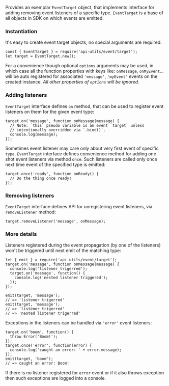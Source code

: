Provides an exemplar `EventTarget` object, that implements interface for
adding removing event listeners of a specific type. `EventTarget` is a
base of all objects in SDK on which events are emitted.

### Instantiation ###

It's easy to create event target objects, no special arguments are required.

    const { EventTarget } = require('api-utils/event/target');
    let target = EventTarget.new();

For a convenience though optional `options` arguments may be used, in which
case all the function properties with keys like: `onMessage`, `onMyEvent`...
will be auto registered for associated `'message'`, `'myEvent'` events on
the created instance. _All other properties of `options` will be ignored_.

### Adding listeners ###

`EventTarget` interface defines `on` method, that can be used to register
event listeners on them for the given event type:

    target.on('message', function onMessage(message) {
      // Note: `this` pseudo variable is an event `target` unless
      // intentionally overridden via `.bind()`.
      console.log(message);
    });

Sometimes event listener may care only about very first event of specific
`type`. `EventTarget` interface defines convenience method for adding one
shot event listeners via method `once`. Such listeners are called only once
next time event of the specified type is emitted:

    target.once('ready', function onReady() {
      // Do the thing once ready!
    });

### Removing listeners ###

`EventTarget` interface defines API for unregistering event listeners, via
`removeListener` method:

    target.removeListener('message', onMessage);

### More details ###

Listeners registered during the event propagation (by one of the listeners)
won't be triggered until next emit of the matching type:

    let { emit } = require('api-utils/event/target');
    target.on('message', function onMessage(message) {
      console.log('listener trigerred');
      target.on('message', function() {
        console.log('nested listener triggered');
      });
    });

    emit(target, 'message');
    // => 'listener trigerred'
    emit(target, 'message');
    // => 'listener trigerred'
    // => 'nested listener trigerred'

Exceptions in the listeners can be handled via `'error'` event listeners:

    target.on('boom', function() {
      throw Error('Boom!');
    });
    target.once('error', function(error) {
      console.log('caught an error: ' + error.message);
    });
    emit(target, 'boom');
    // => caught an error: Boom!

If there is no listener registered for `error` event or if it also throws
exception then such exceptions are logged into a console.
